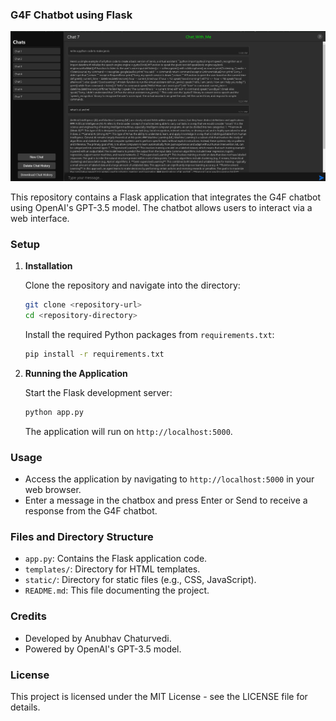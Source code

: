 ### G4F Chatbot using Flask

![Screenshot](https://github.com/AnubhavChaturvedi-GitHub/G4F_ChatBot/blob/main/Screenshot%202024-06-25%20010611.png?raw=true)

This repository contains a Flask application that integrates the G4F chatbot using OpenAI's GPT-3.5 model. The chatbot allows users to interact via a web interface.

### Setup

1. **Installation**

   Clone the repository and navigate into the directory:

   ```bash
   git clone <repository-url>
   cd <repository-directory>
   ```

   Install the required Python packages from `requirements.txt`:

   ```bash
   pip install -r requirements.txt
   ```

2. **Running the Application**

   Start the Flask development server:

   ```bash
   python app.py
   ```

   The application will run on `http://localhost:5000`.

### Usage

- Access the application by navigating to `http://localhost:5000` in your web browser.
- Enter a message in the chatbox and press Enter or Send to receive a response from the G4F chatbot.

### Files and Directory Structure

- `app.py`: Contains the Flask application code.
- `templates/`: Directory for HTML templates.
- `static/`: Directory for static files (e.g., CSS, JavaScript).
- `README.md`: This file documenting the project.

### Credits

- Developed by Anubhav Chaturvedi.
- Powered by OpenAI's GPT-3.5 model.

### License

This project is licensed under the MIT License - see the LICENSE file for details.
